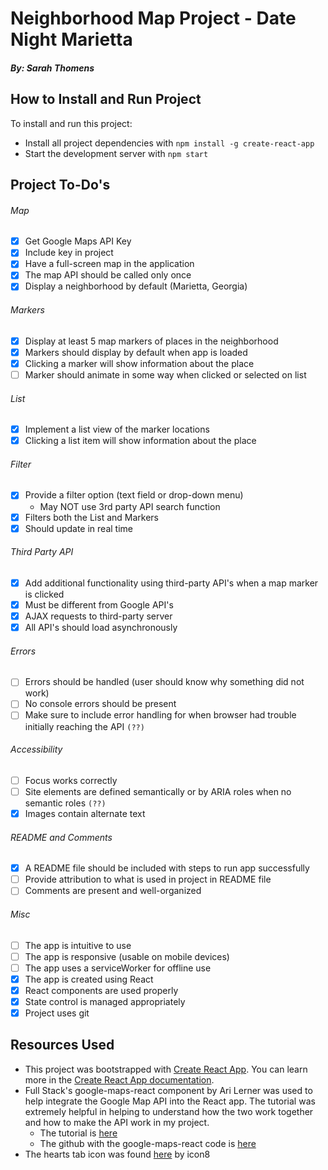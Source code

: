 # Neighborhood Map Project - Date Night Marietta
##### By: Sarah Thomens

## How to Install and Run Project
To install and run this project:
* Install all project dependencies with `npm install -g create-react-app`
* Start the development server with `npm start`

## Project To-Do's
###### Map
- [x] Get Google Maps API Key
- [x] Include key in project
- [x] Have a full-screen map in the application
- [x] The map API should be called only once
- [x] Display a neighborhood by default (Marietta, Georgia)

###### Markers
- [x] Display at least 5 map markers of places in the neighborhood
- [x] Markers should display by default when app is loaded
- [x] Clicking a marker will show information about the place
- [ ] Marker should animate in some way when clicked or selected on list

###### List
- [x] Implement a list view of the marker locations
- [x] Clicking a list item will show information about the place

###### Filter
- [x] Provide a filter option (text field or drop-down menu)
	* May NOT use 3rd party API search function
- [x] Filters both the List and Markers
- [x] Should update in real time

###### Third Party API
- [x] Add additional functionality using third-party API's when a map marker is clicked
- [x] Must be different from Google API's
- [x] AJAX requests to third-party server
- [x] All API's should load asynchronously

###### Errors
- [ ] Errors should be handled (user should know why something did not work)
- [ ] No console errors should be present
- [ ] Make sure to include error handling for when browser had trouble initially reaching the API `(??)`

###### Accessibility
- [ ] Focus works correctly
- [ ] Site elements are defined semantically or by ARIA roles when no semantic roles `(??)`
- [x] Images contain alternate text

###### README and Comments
- [x] A README file should be included with steps to run app successfully
- [ ] Provide attribution to what is used in project in README file
- [ ] Comments are present and well-organized

###### Misc
- [ ] The app is intuitive to use
- [ ] The app is responsive (usable on mobile devices)
- [ ] The app uses a serviceWorker for offline use
- [x] The app is created using React
- [x] React components are used properly
- [x] State control is managed appropriately
- [x] Project uses git

## Resources Used
* This project was bootstrapped with [Create React App](https://github.com/facebook/create-react-app).
You can learn more in the [Create React App documentation](https://facebook.github.io/create-react-app/docs/getting-started).
* Full Stack's google-maps-react component by Ari Lerner was used to help integrate the Google Map API into the React app. The tutorial was extremely helpful in helping to understand how the two work together and how to make the API work in my project.
	* The tutorial is [here](https://www.fullstackreact.com/articles/how-to-write-a-google-maps-react-component/#)
	* The github with the google-maps-react code is [here](https://github.com/fullstackreact/google-maps-react)
* The hearts tab icon was found [here](https://icons8.com) by icon8
